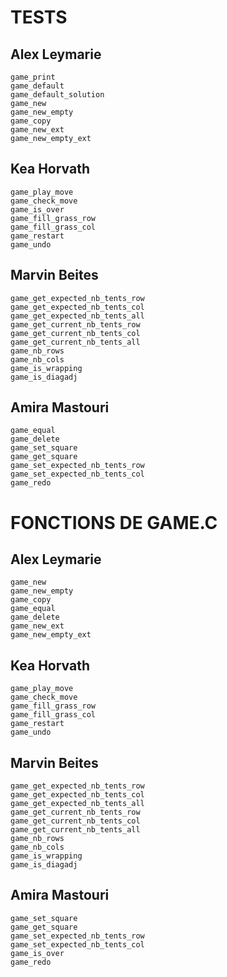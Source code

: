 # TESTS

## **Alex Leymarie**

    game_print
    game_default
    game_default_solution
    game_new
    game_new_empty
    game_copy
    game_new_ext
    game_new_empty_ext

## **Kea Horvath**

    game_play_move
    game_check_move
    game_is_over
    game_fill_grass_row
    game_fill_grass_col
    game_restart
    game_undo

## **Marvin Beites**

    game_get_expected_nb_tents_row
    game_get_expected_nb_tents_col
    game_get_expected_nb_tents_all
    game_get_current_nb_tents_row
    game_get_current_nb_tents_col
    game_get_current_nb_tents_all
    game_nb_rows
    game_nb_cols
    game_is_wrapping
    game_is_diagadj

## **Amira Mastouri**

    game_equal
    game_delete
    game_set_square
    game_get_square
    game_set_expected_nb_tents_row
    game_set_expected_nb_tents_col
    game_redo


# FONCTIONS DE GAME.C

## **Alex Leymarie**

    game_new
    game_new_empty
    game_copy
    game_equal
    game_delete
    game_new_ext
    game_new_empty_ext

## **Kea Horvath**

    game_play_move
    game_check_move
    game_fill_grass_row
    game_fill_grass_col
    game_restart
    game_undo

## **Marvin Beites**

    game_get_expected_nb_tents_row
    game_get_expected_nb_tents_col
    game_get_expected_nb_tents_all
    game_get_current_nb_tents_row
    game_get_current_nb_tents_col
    game_get_current_nb_tents_all
    game_nb_rows
    game_nb_cols
    game_is_wrapping
    game_is_diagadj

## **Amira Mastouri**

    game_set_square
    game_get_square
    game_set_expected_nb_tents_row
    game_set_expected_nb_tents_col
    game_is_over
    game_redo